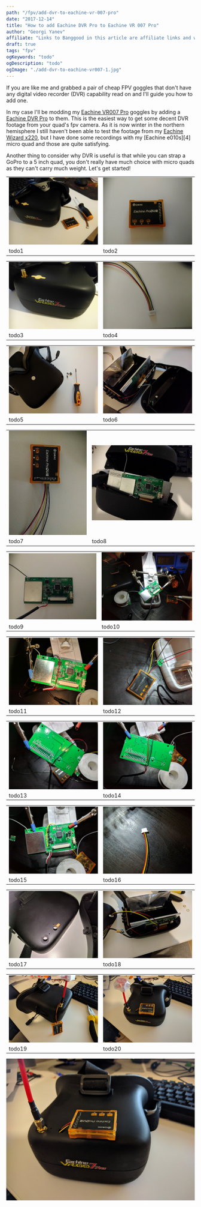 ```yaml
---
path: "/fpv/add-dvr-to-eachine-vr-007-pro"
date: "2017-12-14"
title: "How to add Eachine DVR Pro to Eachine VR 007 Pro"
author: "Georgi Yanev"
affiliate: "Links to Banggood in this article are affiliate links and would support the blog if used to make a purchase."
draft: true
tags: "fpv"
ogKeywords: "todo"
ogDescription: "todo"
ogImage: "./add-dvr-to-eachine-vr007-1.jpg"
---
```


If you are like me and grabbed a pair of cheap FPV goggles that don't have any digital video recorder (DVR) capability read on and I'll guide you how to add one.

In my case I'll be modding my [Eachine VR007 Pro][1] goggles by adding a [Eachine DVR Pro][2] to them. This is the easiest way to get some decent DVR footage from your quad's fpv camera. As it is now winter in the northern hemisphere I still haven't been able to test the footage from my [Eachine Wizard x220][3], but I have done some recordings with my [Eachine e010s][4] micro quad and those are quite satisfying.

Another thing to consider why DVR is useful is that while you can strap a GoPro to a 5 inch quad, you don't really have much choice with micro quads as they can't carry much weight. Let's get started!

|                                             |                                                  |
| --------------------------------------------------- | ------------------------------------------------ |
| ![todo1](add-dvr-to-eachine-vr007-1.jpg) | ![todo2](add-dvr-to-eachine-vr007-2.jpg) |
| todo1       | todo2                                |

|                                             |                                                  |
| --------------------------------------------------- | ------------------------------------------------ |
| ![todo3](add-dvr-to-eachine-vr007-3.jpg) | ![todo4](add-dvr-to-eachine-vr007-4.jpg) |
| todo3       | todo4                                |

|                                             |                                                  |
| --------------------------------------------------- | ------------------------------------------------ |
| ![todo5](add-dvr-to-eachine-vr007-5.jpg) | ![todo6](add-dvr-to-eachine-vr007-6.jpg) |
| todo5       | todo6                                |

|                                             |                                                  |
| --------------------------------------------------- | ------------------------------------------------ |
| ![todo7](add-dvr-to-eachine-vr007-7.jpg) | ![todo8](add-dvr-to-eachine-vr007-8.jpg) |
| todo7       | todo8                                |

|                                             |                                                  |
| --------------------------------------------------- | ------------------------------------------------ |
| ![todo9](add-dvr-to-eachine-vr007-9.jpg) | ![todo10](add-dvr-to-eachine-vr007-10.jpg) |
| todo9       | todo10                                |

|                                             |                                                  |
| --------------------------------------------------- | ------------------------------------------------ |
| ![todo11](add-dvr-to-eachine-vr007-11.jpg) | ![todo12](add-dvr-to-eachine-vr007-12.jpg) |
| todo11       | todo12                                |

|                                             |                                                  |
| --------------------------------------------------- | ------------------------------------------------ |
| ![todo13](add-dvr-to-eachine-vr007-13.jpg) | ![todo14](add-dvr-to-eachine-vr007-14.jpg) |
| todo13       | todo14                                |

|                                             |                                                  |
| --------------------------------------------------- | ------------------------------------------------ |
| ![todo15](add-dvr-to-eachine-vr007-15.jpg) | ![todo16](add-dvr-to-eachine-vr007-16.jpg) |
| todo15       | todo16                                |

|                                             |                                                  |
| --------------------------------------------------- | ------------------------------------------------ |
| ![todo17](add-dvr-to-eachine-vr007-17.jpg) | ![todo18](add-dvr-to-eachine-vr007-18.jpg) |
| todo17       | todo18                                |

|                                             |                                                  |
| --------------------------------------------------- | ------------------------------------------------ |
| ![todo19](add-dvr-to-eachine-vr007-19.jpg) | ![todo20](add-dvr-to-eachine-vr007-20.jpg) |
| todo19       | todo20                                |

![todo21](add-dvr-to-eachine-vr007-21.jpg)

[0]: Linkslist
[1]: eachinevr007prolink
[2]: eachinedvrprolink
[3]: eachinewizardx220link
[1]: eachinee010slink